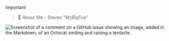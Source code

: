 

> [!IMPORTANT]
> > :superhero: About Me - Steven "MyBigToe"





![Screenshot of a comment on a GitHub issue showing an image, added in the Markdown, of an Octocat smiling and raising a tentacle.](https://myoctocat.com/assets/images/base-octocat.svg)
